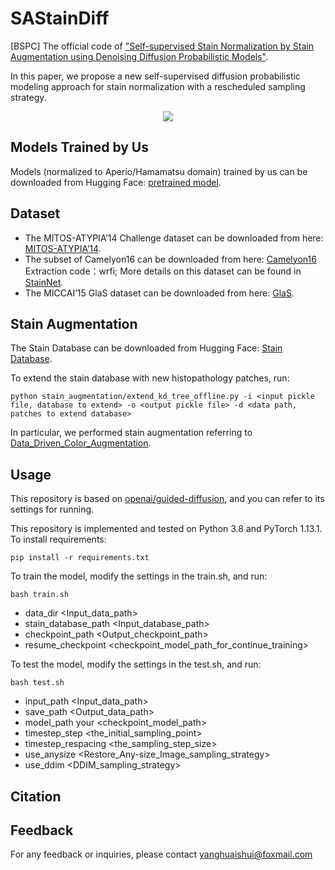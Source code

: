 # SAStainDiff
[BSPC] The official code of ["Self-supervised Stain Normalization by Stain Augmentation using Denoising Diffusion Probabilistic Models"](https://github.com/yhuaishui/SAStainDiff/).

In this paper, we propose a new self-supervised diffusion probabilistic modeling approach for stain normalization with a rescheduled sampling strategy.
<p align="center">
<img src=assets/fig1.png />
</p>

## Models Trained by Us
Models (normalized to Aperio/Hamamatsu domain) trained by us can be downloaded from Hugging Face: [pretrained model](https://huggingface.co/yhuaishui/SAStainDiff/tree/main).

## Dataset
- The MITOS-ATYPIA’14 Challenge dataset can be downloaded from here: [MITOS-ATYPIA’14](https://mitos-atypia-14.grand-challenge.org/).
- The subset of Camelyon16 can be downloaded from here: [Camelyon16](https://pan.baidu.com/s/1_k7l3wL0vrP26Yc6kkcWEQ#list/path=%2F) Extraction code：wrfi; More details on this dataset can be found in [StainNet](https://github.com/khtao/StainNet).
- The MICCAI’15 GlaS dataset can be downloaded from here: [GlaS](https://academictorrents.com/details/208814dd113c2b0a242e74e832ccac28fcff74e5).

## Stain Augmentation
The Stain Database can be downloaded from Hugging Face: [Stain Database](https://huggingface.co/yhuaishui/SAStainDiff/resolve/main/stain_database.pickle?download=true).

To extend the stain database with new histopathology patches, run:
```database
python stain_augmentation/extend_kd_tree_offline.py -i <input pickle file, database to extend> -o <output pickle file> -d <data path, patches to extend database>
```
In particular, we performed stain augmentation referring to [Data_Driven_Color_Augmentation](https://github.com/ilmaro8/Data_Driven_Color_Augmentation).

## Usage

This repository is based on [openai/guided-diffusion](https://github.com/openai/guided-diffusion), and you can refer to its settings for running.

This repository is implemented and tested on Python 3.8 and PyTorch 1.13.1.
To install requirements:

```setup
pip install -r requirements.txt
```

To train the model, modify the settings in the train.sh, and run:

```train
bash train.sh
```
- data_dir <Input_data_path>
- stain_database_path <Input_database_path>
- checkpoint_path <Output_checkpoint_path>
- resume_checkpoint <checkpoint_model_path_for_continue_training>

To test the model, modify the settings in the test.sh, and run:

```test
bash test.sh
```
- input_path <Input_data_path>
- save_path <Output_data_path>
- model_path your <checkpoint_model_path>
- timestep_step <the_initial_sampling_point>
- timestep_respacing <the_sampling_step_size>
- use_anysize <Restore_Any-size_Image_sampling_strategy>
- use_ddim <DDIM_sampling_strategy>
  
## Citation

## Feedback

For any feedback or inquiries, please contact yanghuaishui@foxmail.com
